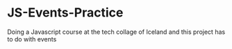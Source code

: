 # JS-Events-Practice
Doing a Javascript course at the tech collage of Iceland and this project has to do with events
